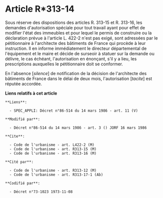 # Article R*313-14

Sous réserve des dispositions des articles R. 313-15 et R. 313-16, les demandes d'autorisation spéciale pour tout travail
ayant pour effet de modifier l'état des immeubles et pour lequel le permis de construire ou la déclaration prévue à l'article
L. 422-2 n'est pas exigé, sont adressées par le pétitionnaire à l'architecte des bâtiments de France qui procède à leur
instruction. Il en informe immédiatement le directeur départemental de l'équipement et le maire et décide de surseoir à
statuer sur la demande ou délivre, le cas échéant, l'autorisation en énonçant, s'il y a lieu, les prescriptions auxquelles le
pétitionnaire doit se conformer.

En l'absence [*silence*] de notification de la décision de l'architecte des bâtiments de France dans le délai de deux mois,
l'autorisation [*tacite*] est réputée accordée.

**Liens relatifs à cet article**

	**Liens**:

	  - SPEC_APPLI: Décret n°86-514 du 14 mars 1986 - art. 11 (V)

	**Modifié par**:

	  - Décret n°86-514 du 14 mars 1986 - art. 3 () JORF 16 mars 1986

	**Cite**:

	  - Code de l'urbanisme - art. L422-2 (M)
	  - Code de l'urbanisme - art. R313-15 (M)
	  - Code de l'urbanisme - art. R313-16 (M)

	**Cité par**:

	  - Code de l'urbanisme - art. R313-12 (M)
	  - Code de l'urbanisme - art. R313-17-1 (Ab)

	**Codifié par**:

	  - Décret n°73-1023 1973-11-08
